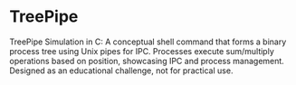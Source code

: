 # TreePipe
TreePipe Simulation in C: A conceptual shell command that forms a binary process tree using Unix pipes for IPC. Processes execute sum/multiply operations based on position, showcasing IPC and process management. Designed as an educational challenge, not for practical use.
